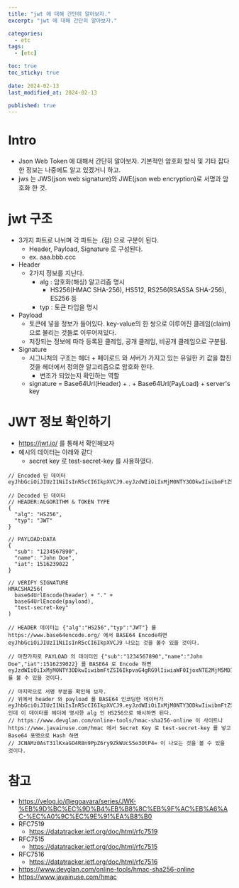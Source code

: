 ```yaml
---
title: "jwt 에 대해 간단히 알아보자."
excerpt: "jwt 에 대해 간단히 알아보자."

categories:
  - etc
tags:
  - [etc]

toc: true
toc_sticky: true
 
date: 2024-02-13
last_modified_at: 2024-02-13

published: true
---
```


# Intro
* Json Web Token 에 대해서 간단히 알아보자. 기본적인 암호화 방식 및 기타 잡다한 정보는 나중에도 알고 있겠거니 하고.
* jws 는 JWS(json web signature)와 JWE(json web encryption)로 서명과 암호화 한 것.

# jwt 구조
* 3가지 파트로 나뉘며 각 파트는 .(점) 으로 구분이 된다.
	* Header, Payload, Signature 로 구성된다.
	* ex. aaa.bbb.ccc
* Header
	* 2가지 정보를 지닌다.
		* alg : 암호화(해싱) 알고리즘 명시
			* HS256(HMAC SHA-256), HS512, RS256(RSASSA SHA-256), ES256 등
		* typ : 토큰 타입을 명시
* Payload
	* 토큰에 넣을 정보가 들어있다. key-value의 한 쌍으로 이루어진 클레임(claim)으로 불리는 것들로 이루어져있다.
	* 저장되는 정보에 따라 등록된 클레임, 공개 클레임, 비공개 클레임으로 구분됨.
* Signature
	* 시그니처의 구조는 헤더 + 페이로드 와 서버가 가지고 있는 유일한 키 값을 합친 것을 헤더에서 정의한 알고리즘으로 암호화 한다.
		* 변조가 되었는지 확인하는 역할
	* signature = Base64Url(Header) + . + Base64Url(PayLoad) + server's key


# JWT 정보 확인하기
* https://jwt.io/ 를 통해서 확인해보자
* 예시의 데이터는 아래와 같다 
	* secret key 로 test-secret-key 를 사용하였다. 

```
// Encoded 된 데이터
eyJhbGciOiJIUzI1NiIsInR5cCI6IkpXVCJ9.eyJzdWIiOiIxMjM0NTY3ODkwIiwibmFtZSI6IkpvaG4gRG9lIiwiaWF0IjoxNTE2MjM5MDIyfQ.JCNAMz0AsT31lKxaGO4R8n9PpZ6ry9ZkWUcS5e3OtP4

// Decoded 된 데이터
// HEADER:ALGORITHM & TOKEN TYPE
{
  "alg": "HS256",
  "typ": "JWT"
}

// PAYLOAD:DATA
{
  "sub": "1234567890",
  "name": "John Doe",
  "iat": 1516239022
}

// VERIFY SIGNATURE
HMACSHA256(
  base64UrlEncode(header) + "." +
  base64UrlEncode(payload),
  "test-secret-key"
)

// HEADER 데이터는 {"alg":"HS256","typ":"JWT"} 를 https://www.base64encode.org/ 에서 BASE64 Encode하면 eyJhbGciOiJIUzI1NiIsInR5cCI6IkpXVCJ9 나오는 것을 볼수 있을 것이다. 

// 마찬가지로 PAYLOAD 의 데이터인 {"sub":"1234567890","name":"John Doe","iat":1516239022} 를 BASE64 로 Encode 하면 eyJzdWIiOiIxMjM0NTY3ODkwIiwibmFtZSI6IkpvaG4gRG9lIiwiaWF0IjoxNTE2MjM5MDIyfQ 를 볼 수 있을 것이다. 

// 마지막으로 서명 부분을 확인해 보자.
// 위에서 header 와 payload 를 BASE64 인코딩한 데이터가 eyJhbGciOiJIUzI1NiIsInR5cCI6IkpXVCJ9.eyJzdWIiOiIxMjM0NTY3ODkwIiwibmFtZSI6IkpvaG4gRG9lIiwiaWF0IjoxNTE2MjM5MDIyfQ 인데 이 데이터를 헤더에 명시한 alg 인 HS256으로 해시하면 된다.
// https://www.devglan.com/online-tools/hmac-sha256-online 이 사이트나 https://www.javainuse.com/hmac 에서 Secret Key 로 test-secret-key 를 넣고 Base64 포맷으로 Hash 하면 
// JCNAMz0AsT31lKxaGO4R8n9PpZ6ry9ZkWUcS5e3OtP4= 이 나오는 것을 볼 수 있을 것이다. 

```



# 참고
* https://velog.io/@egoavara/series/JWK-%EB%9D%BC%EC%9D%B4%EB%B8%8C%EB%9F%AC%EB%A6%AC-%EC%A0%9C%EC%9E%91%EA%B8%B0
* RFC7519
	* https://datatracker.ietf.org/doc/html/rfc7519
* RFC7515
	* https://datatracker.ietf.org/doc/html/rfc7515
* RFC7516
	* https://datatracker.ietf.org/doc/html/rfc7516
* https://www.devglan.com/online-tools/hmac-sha256-online
* https://www.javainuse.com/hmac







